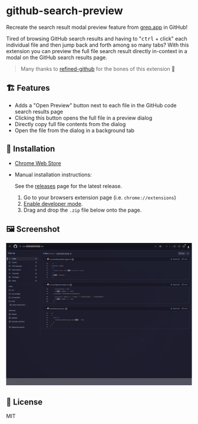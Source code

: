 # github-search-preview

Recreate the search result modal preview feature from [grep.app](https://grep.app) in GitHub! 

Tired of browsing GitHub search results and having to "<kbd>ctrl</kbd> + click" each individual file and then jump back and forth among so many tabs? With this extension you can preview the full file search result directly in-context in a modal on the GitHub search results page.

> Many thanks to [refined-github](https://github.com/refined-github/refined-github) for the bones of this extension :pray:

## 🏗️ Features

- Adds a "Open Preview" button next to each file in the GitHub code search results page
- Clicking this button opens the full file in a preview dialog
- Directly copy full file contents from the dialog
- Open the file from the dialog in a background tab

## 🛟 Installation

- [Chrome Web Store](https://chromewebstore.google.com/detail/github-search-preview/lhcbjnlpnjadiefblndnhkaigmagafpo)
- Manual installation instructions:

  See the [releases](https://github.com/ndom91/github-search-preview/releases) page for the latest release.
  
  1. Go to your browsers extension page (i.e. `chrome://extensions`)
  2. [Enable developer mode](https://developer.chrome.com/docs/extensions/get-started/tutorial/hello-world#load-unpacked).
  3. Drag and drop the `.zip` file below onto the page. 

## 🖼️ Screenshot

![Screenshot](./screenshot.gif)

## 📝 License

MIT
